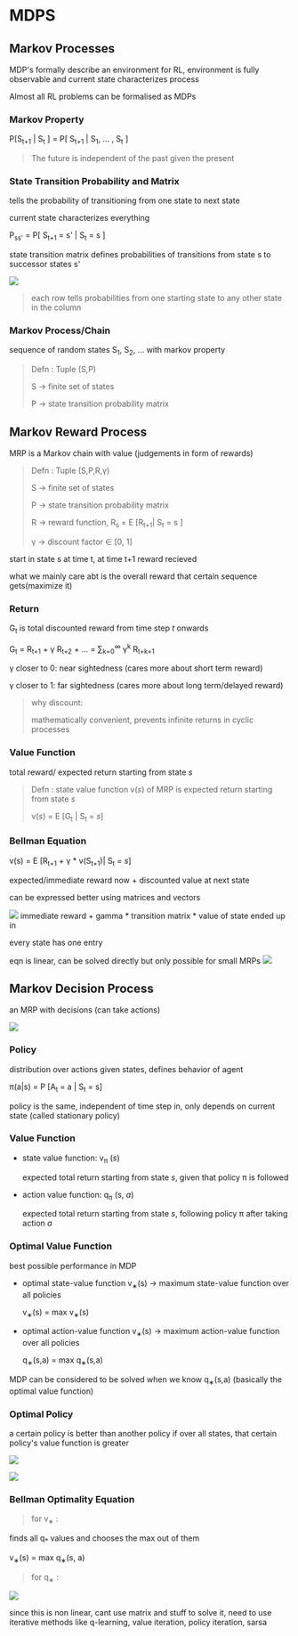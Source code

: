 # MDPS

## Markov Processes

MDP's formally describe an environment for RL, environment is fully observable and current state characterizes process

Almost all RL problems can be formalised as MDPs

### Markov Property

P[S<sub>t+1</sub> | S<sub>t</sub>
    ] = P[ S<sub>t+1</sub> | S<sub>1</sub>, ... , S<sub>t</sub> ]

> The future is independent of the past given the present

### State Transition Probability and Matrix

tells the probability of transitioning from one state to next state

current state characterizes everything 

P<sub>ss'</sub> = P[ S<sub>t+1</sub> = s' | S<sub>t</sub> = s ]

state transition matrix defines probabilities of transitions from state s to successor states s'

![](images/state-transition-matrix.png)

> each row tells probabilities from one starting state to any other state in the column

### Markov Process/Chain

sequence of random states S<sub>1</sub>, S<sub>2</sub>, ... with markov property

> Defn : Tuple (S,P)
>
> S -> finite set of states
>
> P -> state transition probability matrix

## Markov Reward Process

MRP is a Markov chain with value (judgements in form of rewards)

> Defn : Tuple (S,P,R,γ)
>
> S -> finite set of states
>
> P -> state transition probability matrix
>
> R -> reward function, R<sub>s</sub> = E [R<sub>t+1</sub>| S<sub>t</sub> = s ]
>
> γ -> discount factor ∈ [0, 1]

start in state s at time t, at time t+1  reward recieved

what we mainly care abt is the overall reward that certain sequence gets(maximize it)

### Return

G<sub>t</sub> is total discounted reward from time step _t_ onwards

<p>
    G<sub>t</sub> = R<sub>t+1</sub> + &gamma; R<sub>t+2</sub> + &hellip; = &sum;<sub>k=0</sub><sup>&infin;</sup> &gamma;<sup>k</sup> R<sub>t+k+1</sub>
</p>

γ closer to 0: near sightedness (cares more about short term reward)

γ closer to 1: far sightedness (cares more about long term/delayed reward)

> why discount:
>
> mathematically convenient, prevents infinite returns in cyclic processes

### Value Function

total reward/ expected return starting from state _s_

> Defn : state value function v(_s_) of MRP is expected return starting from state _s_
>
> v(_s_) = E [G<sub>t</sub> | S<sub>t</sub> = _s_]

### Bellman Equation 

v(s) = E [R<sub>t+1</sub> +  γ * v(S<sub>t+1</sub>)| S<sub>t</sub> = _s_]

expected/immediate reward now + discounted value at next state

can be expressed better using matrices and vectors

![](images/bellman-eqn.png)
immediate reward + gamma * transition matrix * value of state ended up in

every state has one entry

eqn is linear, can be solved directly but only possible for small MRPs
![](images/solving-bellman.png)

## Markov Decision Process

an MRP with decisions (can take actions)

![](images/defn-mdp.png)

### Policy

distribution over actions given states, defines behavior of agent

π(a|s) = P [A<sub>t</sub> = a | S<sub>t</sub> = s]

policy is the same, independent of time step in, only depends on current state (called stationary policy)

### Value Function

- state value function: v<sub>π</sub> (_s_)

    expected total return starting from state _s_, given that policy π is followed

- action value function: q<sub>π</sub> (_s_, _a_)

    expected total return starting from state _s_, following policy π after taking action _a_

### Optimal Value Function

best possible performance in MDP

- optimal state-value function v<sub>∗</sub>(s) -> maximum state-value function over all policies

    v<sub>∗</sub>(s) = max v<sub>∗</sub>(s)

- optimal action-value function v<sub>∗</sub>(s) -> maximum action-value function over all policies

    q<sub>∗</sub>(s,a) = max q<sub>∗</sub>(s,a)

MDP can be considered to be solved when we know q<sub>∗</sub>(s,a)  (basically the optimal value function)

### Optimal Policy

a certain policy is better than another policy if over all states, that certain policy's value function is greater

![](images/optimal-policy.png)

![](images/finding-optimal.png)

### Bellman Optimality Equation

>for v<sub>∗</sub> :

finds all q<sub>*</sub> values and chooses the max out of them 

v<sub>∗</sub>(s) = max q<sub>∗</sub>(s, a)

>for q<sub>∗</sub> :

![](images/bellman-optimal-q.png)

since this is non linear, cant use matrix and stuff to solve it, need to use iterative methods like q-learning, value iteration, policy iteration, sarsa